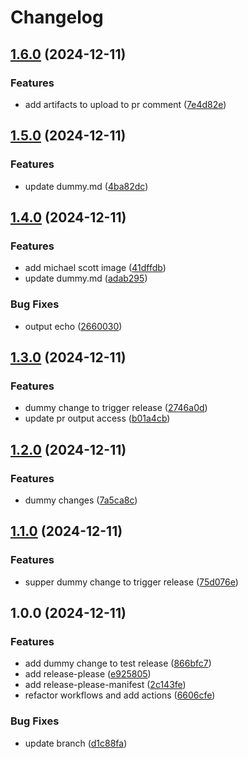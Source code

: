 # Changelog

## [1.6.0](https://github.com/MartinLupa/github-actions-ci-cd/compare/v1.5.0...v1.6.0) (2024-12-11)


### Features

* add artifacts to upload to pr comment ([7e4d82e](https://github.com/MartinLupa/github-actions-ci-cd/commit/7e4d82e9d99183ff4430ddbb29f7576239e2e518))

## [1.5.0](https://github.com/MartinLupa/github-actions-ci-cd/compare/v1.4.0...v1.5.0) (2024-12-11)


### Features

* update dummy.md ([4ba82dc](https://github.com/MartinLupa/github-actions-ci-cd/commit/4ba82dc2b49c05bb0cb56bd5f983d3ff6f8bcfce))

## [1.4.0](https://github.com/MartinLupa/github-actions-ci-cd/compare/v1.3.0...v1.4.0) (2024-12-11)


### Features

* add michael scott image ([41dffdb](https://github.com/MartinLupa/github-actions-ci-cd/commit/41dffdb0250aada1fbe43acaf4c9b5b216dcc889))
* update dummy.md ([adab295](https://github.com/MartinLupa/github-actions-ci-cd/commit/adab2955d6d54bf70bd9ace911e41283ec82fc7d))


### Bug Fixes

* output echo ([2660030](https://github.com/MartinLupa/github-actions-ci-cd/commit/2660030a874fc6c80256639335bbcb8ff6e8c934))

## [1.3.0](https://github.com/MartinLupa/github-actions-ci-cd/compare/v1.2.0...v1.3.0) (2024-12-11)


### Features

* dummy change to trigger release ([2746a0d](https://github.com/MartinLupa/github-actions-ci-cd/commit/2746a0dfd8c69ec0b9f0aa42ea77814228b6258e))
* update pr output access ([b01a4cb](https://github.com/MartinLupa/github-actions-ci-cd/commit/b01a4cb59cf4fb289071a15255e90ad52cb26bc5))

## [1.2.0](https://github.com/MartinLupa/github-actions-ci-cd/compare/v1.1.0...v1.2.0) (2024-12-11)


### Features

* dummy changes ([7a5ca8c](https://github.com/MartinLupa/github-actions-ci-cd/commit/7a5ca8c3afbb109b3fc7c0f995305063575dc69a))

## [1.1.0](https://github.com/MartinLupa/github-actions-ci-cd/compare/v1.0.0...v1.1.0) (2024-12-11)


### Features

* supper dummy change to trigger release ([75d076e](https://github.com/MartinLupa/github-actions-ci-cd/commit/75d076e6647a361ef03fc8bfb7c794eeddefd7d8))

## 1.0.0 (2024-12-11)


### Features

* add dummy change to test release ([866bfc7](https://github.com/MartinLupa/github-actions-ci-cd/commit/866bfc725c0b1000a2676db1524e8bd171ec24fe))
* add release-please ([e925805](https://github.com/MartinLupa/github-actions-ci-cd/commit/e9258051e1aee160ddb3a6b24a7b2ad088d500e0))
* add release-please-manifest ([2c143fe](https://github.com/MartinLupa/github-actions-ci-cd/commit/2c143fe458ea77a11c08abd2dba795987cf7fde8))
* refactor workflows and add actions ([6606cfe](https://github.com/MartinLupa/github-actions-ci-cd/commit/6606cfe0f8733dff28cdff72c833ebba4a28cf9c))


### Bug Fixes

* update branch ([d1c88fa](https://github.com/MartinLupa/github-actions-ci-cd/commit/d1c88fa42b30eb2de488d7d6ec6c9fd59c49979f))
